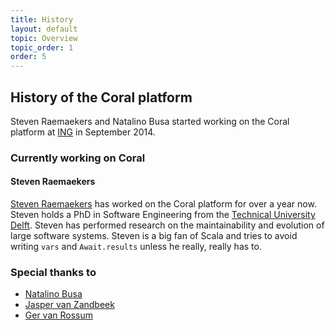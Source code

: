 ```yaml
---
title: History
layout: default
topic: Overview
topic_order: 1
order: 5
---
```

<!--
   Licensed to the Apache Software Foundation (ASF) under one or more
   contributor license agreements.  See the NOTICE file distributed with
   this work for additional information regarding copyright ownership.
   The ASF licenses this file to You under the Apache License, Version 2.0
   (the "License"); you may not use this file except in compliance with
   the License.  You may obtain a copy of the License at

       http://www.apache.org/licenses/LICENSE-2.0

   Unless required by applicable law or agreed to in writing, software
   distributed under the License is distributed on an "AS IS" BASIS,
   WITHOUT WARRANTIES OR CONDITIONS OF ANY KIND, either express or implied.
   See the License for the specific language governing permissions and
   limitations under the License.
-->

## History of the Coral platform

Steven Raemaekers and Natalino Busa started working on the Coral platform at [ING](http://www.ing.nl) in September 2014. 

### Currently working on Coral

#### Steven Raemaekers

[Steven Raemaekers](https://nl.linkedin.com/in/steven-raemaekers-a2120b15) has worked on the Coral platform for over a year now. Steven holds a PhD in Software Engineering from the [Technical University Delft](http://www.tudelft.nl). Steven has performed research on the maintainability and evolution of large software systems. Steven is a big fan of Scala and tries to avoid writing `vars` and `Await.results` unless he really, really has to.

### Special thanks to

- [Natalino Busa](https://nl.linkedin.com/in/natalinobusa)
- [Jasper van Zandbeek](https://nl.linkedin.com/in/jaspervzandbeek)
- [Ger van Rossum](https://nl.linkedin.com/in/gervanrossum)
